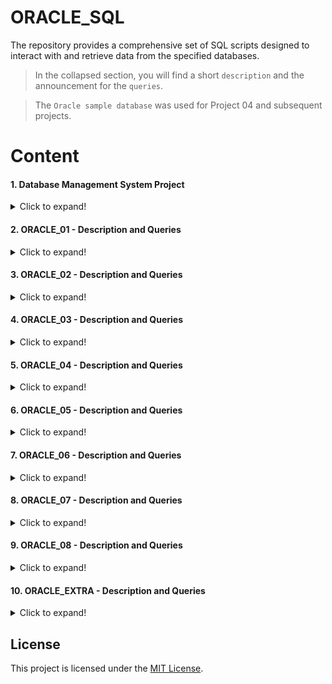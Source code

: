# ORACLE_SQL

The repository provides a comprehensive set of SQL scripts designed to interact with and retrieve data from the specified databases.
 
>In the collapsed section, you will find a short `description` and the announcement for the `queries`.

>The `Oracle sample database` was used for Project 04 and subsequent projects.

# Content

#### 1. Database Management System Project

<details>
   <summary> Click to expand! </summary>
   
   ### Project Overview
   
   This repository contains the final project for the DBS-211 course. The project involves the design and implementation of a database system for a library management system. It includes the creation of tables, SQL queries, stored procedures, and data population.
   
   ### Contributors
   
   - Raymond Javier
   - Francisco Castillo
   - Gurleen
   
   ### Table of Contents
   
   1. [SQL Queries](#sql-queries)
       - [Business Reports](#business-reports)
       - [Create Tables](#create-tables)
       - [Data Source](#data-source)
   
   2. [SQL Queries Details](#sql-queries-details)
       - [Business Reports Details](#business-reports-details)
       - [Create Tables Details](#create-tables-details)
       - [Data Source Details](#data-source-details)
   
   3. [Sample Data Insertion](#sample-data-insertion)
   
   ### SQL Queries
   
   #### Business Reports
   
   The `BusinessReport.SQL` file includes SQL queries to generate various reports for the library management system. These reports cover aspects such as due dates, fines, most borrowed books, and user/borrowers reports.
   
   #### Create Tables
   
   The `CreateTable.SQL` file contains SQL scripts to create the necessary tables for the library management system. These tables include `status_library`, `users_library`, `books_library`, `librarians_library`, `sections_library`, `catalogs_library`, and `records_library`.
   
   #### Data Source
   
   The `DataSource.SQL` file includes sample data insertion scripts for the created tables.
   
   ### SQL Queries Details
   
   #### Business Reports Details
   
   - The first set of queries focuses on reports related to due dates and overdue books.
   - The second set calculates fines for late returns.
   - The third set determines the most borrowed books.
   - The fourth set generates a user/borrowers report.
   
   #### Create Tables Details
   
   - Creation of tables such as `status_library`, `users_library`, `books_library`, `librarians_library`, `sections_library`, `catalogs_library`, and `records_library`.
   
   #### Data Source Details
   
   - Sample data insertion for each table to populate the database with initial records.
   
   ### Sample Data Insertion
   
   The sample data inserted into the tables provides a starting point for testing and development. It includes data for users, books, librarians, sections, catalogs, and records.
   
   Feel free to explore and use this repository for educational or reference purposes. For any inquiries, please contact the contributors.
   
   </details>

#### 2. ORACLE_01 - Description and Queries

   <details>
   <summary> Click to expand! </summary>
   
   ## SQL Queries and Views
   
   This SQL script includes queries and view operations for employee and customer data retrieval, using ANSI-89 and ANSI-92 joins, creating the "vwCustomerOrder" view for order information, and refining the "vwEmployeeManager" view.
   
   ### Queries
   
   1. Retrieve employee details in Japan using ANSI-89 and ANSI-92 joins.
   2. Display payments made by customers from Canada and France.
   3. Show all USA customers who haven't made payments.
   4. Create and view the "vwCustomerOrder" view for comprehensive order details.
   5. Display order information for customer number 124 using the "vwCustomerOrder" view.
   6. Show customer details without orders.
   7. Create the "vwEmployeeManager" view for employee and manager information.
   8. Modify the "vwEmployeeManager" view to include only employees with managers.
   9. Drop both the "vwCustomerOrder" and "vwEmployeeManager" views.
   
   </details>
 
#### 3. ORACLE_02 - Description and Queries

   <details>
   <summary> Click to expand! </summary>
   
   ## SQL Queries and Operations
   
   This SQL script includes a variety of queries and operations on an employee and customer database. It covers fundamental data retrieval, complex queries like calculating percentage markup, and operations on views and tables, including view creation and modification. The script also demonstrates data manipulation operations such as inserting, updating, and deleting records in the employee database. It concludes with a single statement handling the insertion and deletion of multiple records simultaneously, providing a comprehensive overview of SQL capabilities.
   
   ### Queries and Operations
   
   1. Display data for all offices.
   2. Retrieve employee numbers for employees in a specific office.
   3. Display customer information for a specific city and format contact names.
   4. Repeat the previous query with variations in contact name formatting and country filtering.
   5. Display customer numbers for customers with payments.
   6. List top payments outside a specified range, sorted by amount.
   7. Display order information for canceled orders.
   8. Calculate and display product markup and percentage markup.
   9. Display information for products with a specific string in their names.
   10. Display customers with specific letters in their contact names.
   11. Insert a new employee record.
   12. Display your employee data.
   13. Update your job title.
   14. Insert a fictional employee record.
   15. Attempt to delete yourself (explaining why it may not work).
   16. Delete the fictional employee and then delete yourself.
   17. Insert both yourself and the fictional employee at the same time.
   18. Delete both yourself and the fictional employee.
   
   </details>

#### 4. ORACLE_03 - Description and Queries

   <details>
   <summary> Click to expand! </summary>
   
   ## SQL Table Operations
   
   This SQL script performs various operations on tables in a relational database, including table creation, modification, data insertion, and manipulation.
   
   ### Part A: Movie Database Operations
   
   1. Create tables for movies, actors, castings, and directors with constraints and foreign keys.
   2. Modify the "dbs211ndd_movies" table to add a foreign key constraint referencing the "dbs211ndd_directors" table.
   3. Add a unique constraint to the "dbs211ndd_movies" table to guarantee the uniqueness of movie titles.
   4. Insert data into tables "dbs211ndd_directors" and "dbs211ndd_movies."
   5. Remove tables in the correct order to avoid foreign key constraints.
   
   ### Part B: Employee Database Operations
   
   1. Create a new table "dbs211ndd_employee2" identical to the "employees" table and insert data simultaneously.
   2. Modify the "dbs211ndd_employee2" table to add a new column "username."
   3. Delete all data in the "dbs211ndd_employee2" table.
   4. Re-insert data from the "employees" table into "dbs211ndd_employee2."
   5. Update the first name and last name of an employee in "dbs211ndd_employee2."
   6. Generate email addresses for usernames in "dbs211ndd_employee2."
   7. Remove employees with office code 4 from "dbs211ndd_employee2."
   8. Drop the "dbs211ndd_employee2" table.
   
   </details>

#### 5. ORACLE_04 - Description and Queries

   <details>
   <summary> Click to expand! </summary>
   
   ## Lab 1 DBS311 SQL Queries
   
   This repository contains SQL queries created for Lab 1 of the DBS311 course. Each query addresses a specific task related to database management and SQL querying. Here's a brief overview of the queries:
   
   1. **Tomorrow's Date Format:** Display tomorrow's date in a specific format.
   2. **Product Price Update:** Show product details, including new prices increased by 2%, and the price difference.
   3. **Employee Job Title Query:** Display full names and job titles for employees whose manager ID is 2.
   4. **Years Worked Calculation:** Display employee details and calculate the number of years worked for those hired before October 2016.
   5. **Review Date Calculation:** Display employee details and calculate the review date, considering the first Tuesday after a year of service.
   6. **Warehouse Information:** Display details for all warehouses, including handling null values for the state column.
   
   </details>

#### 6. ORACLE_05 - Description and Queries

   <details>
   <summary> Click to expand! </summary>
   
   ## Lab 2 DBS311 SQL Queries
   
   This repository contains SQL queries created for Lab 2 of the DBS311 course. Each query addresses a specific aspect of querying a sales-related database. Here's a brief overview of the queries:
   
   1. **Total and Average Sales:** Calculate the total and average sales in the database, named "Total" and "Total average per sale."
   2. **Sales per Email Domain:** Extend the previous query to calculate total and average sales per email domain.
   3. **Monthly Sales Statistics:** Display the name of the month, number of sales, and average sale amount for each month.
   4. **User-based Sales Statistics:** Calculate the minimum, maximum, and total sales per user, displaying user details.
   5. **Taxed Total Prices:** List every sale ID, sale date, and total price plus tax (assuming a tax rate of 13 percent).
   
   </details>

#### 7. ORACLE_06 - Description and Queries

   <details>
   <summary> Click to expand! </summary>
   
   ## Lab 3 DBS311 SQL Queries
   
   This repository contains SQL queries created for Lab 3 of the DBS311 course. Each query addresses a specific aspect of querying a sales-related database. Here's a brief overview of the queries:
   
   1. **Sales for Specific Customer:** Select date and price for all sales made to a customer named "Jane Smith."
   2. **Emails with Above-Average Prices:** Retrieve emails for sales where the price is greater than the average for the year 2022.
   3. **User Names for Specific Transactions:** Return the names of users associated with specific transaction IDs.
   4. **Monthly Sales Percentages:** Calculate the percentage of monthly sales for every year.
   
   </details>

#### 8. ORACLE_07 - Description and Queries

   <details>
   <summary> Click to expand! </summary>
   
   ## Lab 4 DBS311 SQL Queries
   
   This repository contains SQL queries developed for Lab 4 of the DBS311 course, showcasing the use of UNION and MINUS set operations. Here's an overview of the queries:
   
   1. **Max Sale Prices and Top Users in 2022:** Retrieve the maximum sale prices per month in 2022 and the users with the most sales for each month. Combine results using UNION.
   
   2. **Users with Purchases in 2021 but Not in 2022:** Identify users who made purchases in 2021 but haven't made any in 2022 using MINUS.
   
   3. **User Purchase Totals:** Select users who made purchases totaling more than $20 in any year and less than $55 in 2022, demonstrating the versatility of set operations.
   
   </details>

#### 9. ORACLE_08 - Description and Queries

   <details>
   <summary> Click to expand! </summary>
   
   ## Lab 05 DBS 311 SQL Solutions
   
   This repository contains solutions for Lab 05 of the DBS 311 course, showcasing the implementation of an Oracle SQL procedure and function. Here's an overview:
   
   1. **Birthday Calculator Procedure:** The `birthday_calculator` procedure takes a birthday date as input and outputs the number of days left to the birthday.
   
   2. **Coordinate Distance Function:** The `in_miles` function calculates the distance in miles between two sets of coordinates using the Haversine formula, a method for accurate spherical distance calculations.
   
   </details>


#### 10. ORACLE_EXTRA - Description and Queries

   <details>
   <summary> Click to expand! </summary>
   
   ## SQL Queries for Warehouse and Customer Statistics
   
   This repository includes SQL queries for two distinct scenarios:
   
   1. **Warehouse and Product Categories:**
      - Display Warehouse Id, Warehouse Name, Product Category Id, Product Category Name, and the lowest product standard cost.
      - Include rows where the lowest standard cost is less than $200 or more than $500.
      - Sort the output by Warehouse Id, Warehouse Name, Product Category Id, and Product Category Name.
   
   2. **Customer Statistics:**
      - Calculate the number of customers with a total purchase amount over and below the average.
      - Determine the number of customers with no orders.
      - Provide the total number of customers.
   
   </details>

## License

This project is licensed under the [MIT License](https://github.com/git/git-scm.com/blob/main/MIT-LICENSE.txt).
